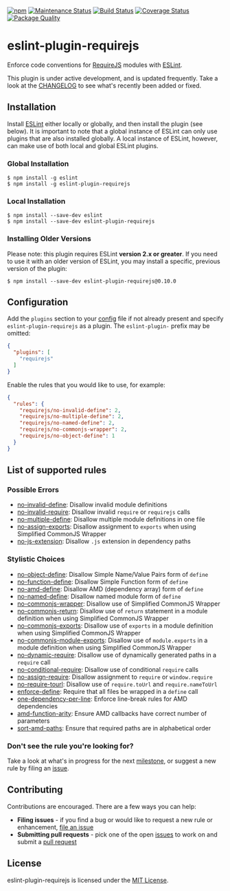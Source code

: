 [![npm][version-image]][version-url]
[![Maintenance Status][status-image]][status-url]
[![Build Status][travis-image]][travis-url]
[![Coverage Status][coveralls-image]][coveralls-url]
[![Package Quality][packagequality-image]][packagequality-url]

# eslint-plugin-requirejs

Enforce code conventions for [RequireJS](http://requirejs.org) modules with [ESLint](http://eslint.org/).

This plugin is under active development, and is updated frequently. Take a look at the [CHANGELOG](https://github.com/cvisco/eslint-plugin-requirejs/blob/master/CHANGELOG.md) to see what's recently been added or fixed.

## Installation

Install [ESLint](https://www.github.com/eslint/eslint) either locally or globally, and then install the plugin (see below). It is important to note that a global instance of ESLint can only use plugins that are also installed globally. A local instance of ESLint, however, can make use of both local and global ESLint plugins.

### Global Installation

    $ npm install -g eslint
    $ npm install -g eslint-plugin-requirejs

### Local Installation

    $ npm install --save-dev eslint
    $ npm install --save-dev eslint-plugin-requirejs

### Installing Older Versions

Please note: this plugin requires ESLint **version 2.x or greater**. If you need to use it with an older version of ESLint, you may install a specific, previous version of the plugin:

    $ npm install --save-dev eslint-plugin-requirejs@0.10.0

## Configuration

Add the `plugins` section to your [config](http://eslint.org/docs/user-guide/configuring) file if not already present and specify `eslint-plugin-requirejs` as a plugin. The `eslint-plugin-` prefix may be omitted:

```json
{
  "plugins": [
    "requirejs"
  ]
}
```

Enable the rules that you would like to use, for example:

```json
{
  "rules": {
    "requirejs/no-invalid-define": 2,
    "requirejs/no-multiple-define": 2,
    "requirejs/no-named-define": 2,
    "requirejs/no-commonjs-wrapper": 2,
    "requirejs/no-object-define": 1
  }
}
```

## List of supported rules

### Possible Errors

* [no-invalid-define](docs/rules/no-invalid-define.md): Disallow invalid module definitions
* [no-invalid-require](docs/rules/no-invalid-require.md): Disallow invalid `require` or `requirejs` calls
* [no-multiple-define](docs/rules/no-multiple-define.md): Disallow multiple module definitions in one file
* [no-assign-exports](docs/rules/no-assign-exports.md): Disallow assignment to `exports` when using Simplified CommonJS Wrapper
* [no-js-extension](docs/rules/no-js-extension.md): Disallow `.js` extension in dependency paths

### Stylistic Choices

* [no-object-define](docs/rules/no-object-define.md): Disallow Simple Name/Value Pairs form of `define`
* [no-function-define](docs/rules/no-function-define.md): Disallow Simple Function form of `define`
* [no-amd-define](docs/rules/no-amd-define.md): Disallow AMD (dependency array) form of `define`
* [no-named-define](docs/rules/no-named-define.md): Disallow named module form of `define`
* [no-commonjs-wrapper](docs/rules/no-commonjs-wrapper.md): Disallow use of Simplified CommonJS Wrapper
* [no-commonjs-return](docs/rules/no-commonjs-return.md): Disallow use of `return` statement in a module definition when using Simplified CommonJS Wrapper
* [no-commonjs-exports](docs/rules/no-commonjs-exports.md): Disallow use of `exports` in a module definition when using Simplified CommonJS Wrapper
* [no-commonjs-module-exports](docs/rules/no-commonjs-module-exports.md): Disallow use of `module.exports` in a module definition when using Simplified CommonJS Wrapper
* [no-dynamic-require](docs/rules/no-dynamic-require.md): Disallow use of dynamically generated paths in a `require` call
* [no-conditional-require](docs/rules/no-conditional-require.md): Disallow use of conditional `require` calls
* [no-assign-require](docs/rules/no-assign-require.md): Disallow assignment to `require` or `window.require`
* [no-require-tourl](docs/rules/no-require-tourl.md): Disallow use of `require.toUrl` and `require.nameToUrl`
* [enforce-define](docs/rules/enforce-define.md): Require that all files be wrapped in a `define` call
* [one-dependency-per-line](docs/rules/one-dependency-per-line.md): Enforce line-break rules for AMD dependencies
* [amd-function-arity](docs/rules/amd-function-arity.md): Ensure AMD callbacks have correct number of parameters
* [sort-amd-paths](docs/rules/sort-amd-paths.md): Ensure that required paths are in alphabetical order

### Don't see the rule you're looking for?

Take a look at what's in progress for the next [milestone](https://github.com/cvisco/eslint-plugin-requirejs/milestones), or suggest a new rule by filing an [issue](https://github.com/cvisco/eslint-plugin-requirejs/issues).

## Contributing

Contributions are encouraged. There are a few ways you can help:

* **Filing issues** - if you find a bug or would like to request a new rule or enhancement, [file an issue](https://github.com/cvisco/eslint-plugin-requirejs/issues)
* **Submitting pull requests** - pick one of the open [issues](https://github.com/cvisco/eslint-plugin-requirejs/issues) to work on and submit a [pull request](https://github.com/cvisco/eslint-plugin-requirejs/pulls)

## License

eslint-plugin-requirejs is licensed under the [MIT License](http://www.opensource.org/licenses/mit-license.php).

[version-url]: https://www.npmjs.com/package/eslint-plugin-requirejs
[version-image]: https://img.shields.io/npm/v/eslint-plugin-requirejs.svg?style=flat-square

[status-url]: https://github.com/cvisco/eslint-plugin-requirejs/pulse
[status-image]: http://img.shields.io/badge/status-maintained-brightgreen.svg?style=flat-square

[travis-url]: https://travis-ci.org/cvisco/eslint-plugin-requirejs
[travis-image]: http://img.shields.io/travis/cvisco/eslint-plugin-requirejs/master.svg?style=flat-square

[coveralls-url]: https://coveralls.io/r/cvisco/eslint-plugin-requirejs?branch=master
[coveralls-image]: https://img.shields.io/coveralls/cvisco/eslint-plugin-requirejs/master.svg?style=flat-square

[packagequality-url]: http://packagequality.com/#?package=eslint-plugin-requirejs
[packagequality-image]: http://npm.packagequality.com/shield/eslint-plugin-requirejs.svg?style=flat-square
